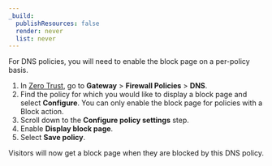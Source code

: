 ```yaml
---
_build:
  publishResources: false
  render: never
  list: never
---
```


For DNS policies, you will need to enable the block page on a per-policy basis.

1. In [Zero Trust](https://one.dash.cloudflare.com), go to **Gateway** > **Firewall Policies** > **DNS**.
2. Find the policy for which you would like to display a block page and select **Configure**. You can only enable the block page for policies with a Block action.
3. Scroll down to the **Configure policy settings** step.
4. Enable **Display block page**.
5. Select **Save policy**.

Visitors will now get a block page when they are blocked by this DNS policy.
